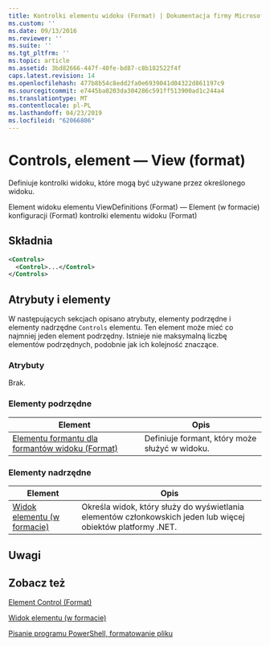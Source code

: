 ```yaml
---
title: Kontrolki elementu widoku (Format) | Dokumentacja firmy Microsoft
ms.custom: ''
ms.date: 09/13/2016
ms.reviewer: ''
ms.suite: ''
ms.tgt_pltfrm: ''
ms.topic: article
ms.assetid: 3bd82666-447f-40fe-bd87-c8b182522f4f
caps.latest.revision: 14
ms.openlocfilehash: 477b8b54c8edd2fa0e6939041d04322d861197c9
ms.sourcegitcommit: e7445ba8203da304286c591ff513900ad1c244a4
ms.translationtype: MT
ms.contentlocale: pl-PL
ms.lasthandoff: 04/23/2019
ms.locfileid: "62066806"
---
```

# <a name="controls-element-for-view-format"></a>Controls, element — View (format)

Definiuje kontrolki widoku, które mogą być używane przez określonego widoku.

Element widoku elementu ViewDefinitions (Format) — Element (w formacie) konfiguracji (Format) kontrolki elementu widoku (Format)

## <a name="syntax"></a>Składnia

```xml
<Controls>
  <Control>...</Control>
</Controls>
```

## <a name="attributes-and-elements"></a>Atrybuty i elementy

W następujących sekcjach opisano atrybuty, elementy podrzędne i elementy nadrzędne `Controls` elementu. Ten element może mieć co najmniej jeden element podrzędny. Istnieje nie maksymalną liczbę elementów podrzędnych, podobnie jak ich kolejność znaczące.

### <a name="attributes"></a>Atrybuty

Brak.

### <a name="child-elements"></a>Elementy podrzędne

|Element|Opis|
|-------------|-----------------|
|[Elementu formantu dla formantów widoku (Format)](./control-element-for-controls-for-view-format.md)|Definiuje formant, który może służyć w widoku.|

### <a name="parent-elements"></a>Elementy nadrzędne

|Element|Opis|
|-------------|-----------------|
|[Widok elementu (w formacie)](./view-element-format.md)|Określa widok, który służy do wyświetlania elementów członkowskich jeden lub więcej obiektów platformy .NET.|

## <a name="remarks"></a>Uwagi

## <a name="see-also"></a>Zobacz też

[Element Control (Format)](./control-element-for-controls-for-view-format.md)

[Widok elementu (w formacie)](./view-element-format.md)

[Pisanie programu PowerShell, formatowanie pliku](./writing-a-powershell-formatting-file.md)
